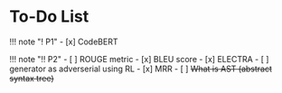 # To-Do List


!!! note "! P1"
    - [x] CodeBERT

!!! note "!! P2"
    - [ ] ROUGE metric
    - [x] BLEU score
    - [x] ELECTRA
        - [ ] generator as adverserial using RL
    - [x] MRR
    - [ ] ~~What is AST (abstract syntax tree)~~
